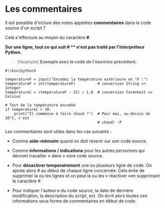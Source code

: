 
# Les commentaires

Il est possible d'inclure des notes appelées **commentaires** dans le code source d'un script ?

Cela s'effecture au moyen du caractère **#**.

**Sur une ligne, tout ce qui suit # ** n'est pas traité par l'interpréteur Python.**

>[!example] **Exemple avec le code de l'exercice précédent.**
```
#!/bin/python3

temperatureF = input("Encodez la température extérieure en °F :")
temperatureF = int(temperatureF)          # conversion String => Integer
temperatureC = (temperatureF - 32) / 1.8  # conversion Farenheit => Celsius

# Test de la température encodée
if temperatureC > 30:
    print("Il commence à faire chaud !")  # Pour moi, au-dessus de 30°C, c'est
                                          # chaud! :P
```

Les commentaires sont utiles dans les cas suivants :

- Comme **aide-mémoire** quand on doit revenir sur son code source.

- Comme **informations / indications** pour les autres personnes qui devront travailler « dans » nore code source.

- Pour **désactiver temporairement** une ou plusieurs ligne de code.
  On ajoute alors # au début de chaque ligne concernée.
  Cela évite de supprimer la ou les lignes et on peut la ou les « réactiver »en supprimant le caractère #.

- Pour indiquer l'auteur·e du code source, la date de dernière modification, la description du script, ect.
  On écrit alors toutes ces informations sous forme de commentaires en début de code.


